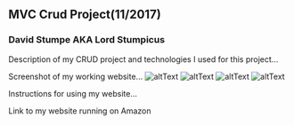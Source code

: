 ## MVC Crud Project(11/2017)
### David Stumpe AKA Lord Stumpicus
Description of my CRUD project and technologies I used for this project...

Screenshot of my working website...
![altText](/images/screenshot1.png "title") 
![altText](/images/screenshot2.png "title") 
![altText](/images/screenshot3.png "title") 
![altText](/images/screenshot4.png "title") 

Instructions for using my website...

Link to my website running on Amazon
